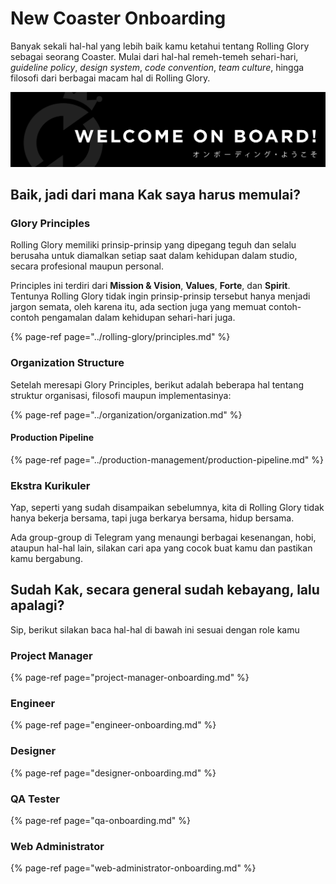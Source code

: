 # New Coaster Onboarding

Banyak sekali hal-hal yang lebih baik kamu ketahui tentang Rolling Glory sebagai seorang Coaster. Mulai dari hal-hal remeh-temeh sehari-hari, _guideline policy_, _design system_, _code convention_, _team culture_, hingga filosofi dari berbagai macam hal di Rolling Glory.

![](../.gitbook/assets/masterdesign-70.png)

## Baik, jadi dari mana Kak saya harus memulai?

### Glory Principles

Rolling Glory memiliki prinsip-prinsip yang dipegang teguh dan selalu berusaha untuk diamalkan setiap saat dalam kehidupan dalam studio, secara profesional maupun personal.

Principles ini terdiri dari **Mission & Vision**, **Values**, **Forte**, dan **Spirit**. Tentunya Rolling Glory tidak ingin prinsip-prinsip tersebut hanya menjadi jargon semata, oleh karena itu, ada section juga yang memuat contoh-contoh pengamalan dalam kehidupan sehari-hari juga.

{% page-ref page="../rolling-glory/principles.md" %}

### Organization Structure

Setelah meresapi Glory Principles, berikut adalah beberapa hal tentang struktur organisasi, filosofi maupun implementasinya:

{% page-ref page="../organization/organization.md" %}

#### Production Pipeline

{% page-ref page="../production-management/production-pipeline.md" %}

### Ekstra Kurikuler

Yap, seperti yang sudah disampaikan sebelumnya, kita di Rolling Glory tidak hanya bekerja bersama, tapi juga berkarya bersama, hidup bersama. 

Ada group-group di Telegram yang menaungi berbagai kesenangan, hobi, ataupun hal-hal lain, silakan cari apa yang cocok buat kamu dan pastikan kamu bergabung.

## Sudah Kak, secara general sudah kebayang, lalu apalagi?

Sip, berikut silakan baca hal-hal di bawah ini sesuai dengan role kamu

### Project Manager

{% page-ref page="project-manager-onboarding.md" %}

### Engineer

{% page-ref page="engineer-onboarding.md" %}

### Designer

{% page-ref page="designer-onboarding.md" %}

### QA Tester

{% page-ref page="qa-onboarding.md" %}

### Web Administrator

{% page-ref page="web-administrator-onboarding.md" %}











### 

